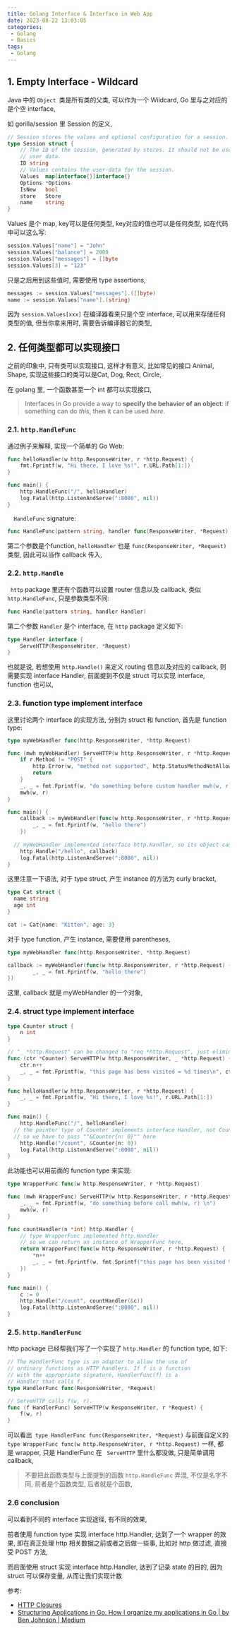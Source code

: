 ```yaml
---
title: Golang Interface & Interface in Web App
date: 2023-08-22 13:03:05
categories:
 - Golang
 - Basics
tags:
 - Golang
---
```


## 1. Empty Interface - Wildcard

Java 中的 `Object `类是所有类的父类, 可以作为一个 Wildcard, Go 里与之对应的是个空 interface, 

如 gorilla/session 里 Session 的定义, 

```go
// Session stores the values and optional configuration for a session.
type Session struct {
	// The ID of the session, generated by stores. It should not be used for
	// user data.
	ID string
	// Values contains the user-data for the session.
	Values  map[interface{}]interface{}
	Options *Options
	IsNew   bool
	store   Store
	name    string
}
```

Values 是个 map, key可以是任何类型, key对应的值也可以是任何类型, 如在代码中可以这么写:

```go
session.Values["name"] = "John"
session.Values["balance"] = 2000
session.Values["messages"] = []byte
session.Values[3] = "123"
```

只是之后用到这些值时, 需要使用 type assertions, 

```go
messages := session.Values["messages"].([]byte)
name := session.Values["name"].(string)
```

因为 ` session.Values[xxx] ` 在编译器看来只是个空 interface, 可以用来存储任何类型的值, 但当你拿来用时, 需要告诉编译器它的类型, 

## 2. 任何类型都可以实现接口

之前的印象中, 只有类可以实现接口, 这样才有意义, 比如常见的接口 Animal, Shape, 实现这些接口的类可以是Cat, Dog, Rect, Circle, 

在 golang 里, 一个函数甚至一个 int 都可以实现接口, 

>Interfaces in Go provide a way to **specify the behavior of an object**: if something can do *this*, then it can be used *here*.

### 2.1. `http.HandleFunc`

通过例子来解释, 实现一个简单的 Go Web:

```go
func helloHandler(w http.ResponseWriter, r *http.Request) {
    fmt.Fprintf(w, "Hi there, I love %s!", r.URL.Path[1:])
}

func main() {
    http.HandleFunc("/", helloHandler)
    log.Fatal(http.ListenAndServe(":8080", nil))
}
```

`  HandleFunc`  signature:

```go
func HandleFunc(pattern string, handler func(ResponseWriter, *Request))
```

第二个参数是个function, `helloHandler` 也是 `func(ResponseWriter, *Request)` 类型, 因此可以当作 callback 传入, 

### 2.2. `http.Handle` 

` http`  package 里还有个函数可以设置 router 信息以及 callback, 类似 `http.HandleFunc`, 只是参数类型不同:

```go
func Handle(pattern string, handler Handler)
```

第二个参数 `Handler` 是个 interface, 在 `http` package 定义如下:

```go
type Handler interface {
	ServeHTTP(ResponseWriter, *Request)
}
```

也就是说, 若想使用 `http.Handle()` 来定义 routing 信息以及对应的 callback, 则需要实现 interface Handler, 前面提到不仅是 struct 可以实现 interface, function 也可以, 

### 2.3. function type implement interface

这里讨论两个 interface 的实现方法, 分别为 struct 和 function, 首先是 function type:

```go
type myWebHandler func(http.ResponseWriter, *http.Request)

func (mwh myWebHandler) ServeHTTP(w http.ResponseWriter, r *http.Request) {
	if r.Method != "POST" {
		http.Error(w, "method not supported", http.StatusMethodNotAllowed)
		return
	}
	_, _ = fmt.Fprintf(w, "do something before custom handler mwh(w, r)")
	mwh(w, r)
}

func main() {
	callback := myWebHandler(func(w http.ResponseWriter, r *http.Request) {
		_, _ = fmt.Fprintf(w, "hello there")
	})
	
  // myWebHandler implemented interface http.Handler, so its object can passed here
	http.Handle("/hello", callback)
	log.Fatal(http.ListenAndServe(":8080", nil))
}
```

这里注意一下语法, 对于 type struct, 产生 instance 的方法为 curly bracket, 

```go
type Cat struct {
  name string
  age int
}

cat := Cat{name: "Kitten", age: 3}
```

对于 type function, 产生 instance, 需要使用 parentheses, 

```go
type myWebHandler func(http.ResponseWriter, *http.Request)

callback := myWebHandler(func(w http.ResponseWriter, r *http.Request) {
		_, _ = fmt.Fprintf(w, "hello there")
})
```

这里, callback 就是 myWebHandler 的一个对象, 

### 2.4. struct type implement interface

```go
type Counter struct {
	n int
}

// "_ *http.Request" can be changed to "req *http.Request", just eliminate warning
func (ctr *Counter) ServeHTTP(w http.ResponseWriter, _ *http.Request) {
	ctr.n++
	_, _ = fmt.Fprintf(w, "this page has benn visited = %d times\n", ctr.n)
}

func helloHandler(w http.ResponseWriter, r *http.Request) {
	_, _ = fmt.Fprintf(w, "Hi there, I love %s!", r.URL.Path[1:])
}

func main() {
	http.HandleFunc("/", helloHandler)
  // the pointer type of Counter implements interface Handler, not Counter, 
  // so we have to pass ""&Counter{n: 0}"" here
	http.Handle("/count", &Counter{n: 0})
	log.Fatal(http.ListenAndServe(":8080", nil))
}
```

此功能也可以用前面的 function type 来实现:

```go
type WrapperFunc func(w http.ResponseWriter, r *http.Request)

func (mwh WrapperFunc) ServeHTTP(w http.ResponseWriter, r *http.Request) {
	_, _ = fmt.Fprintf(w, "do something before call mwh(w, r) \n")
	mwh(w, r)
}

func countHandler(n *int) http.Handler {
	// type WrapperFunc implemented http.Handler
	// so we can return an instance of WrapperFunc here,
	return WrapperFunc(func(w http.ResponseWriter, r *http.Request) {
		*n++
		_, _ = fmt.Fprintf(w, fmt.Sprintf("this page has been visited %d times\n", *n))
	})
}

func main() {
	c := 0
	http.Handle("/count", countHandler(&c))
	log.Fatal(http.ListenAndServe(":8080", nil))
}
```

### 2.5. `http.HandlerFunc` 

http package 已经帮我们写了一个实现了 `http.Handler` 的 function type, 如下:

```go
// The HandlerFunc type is an adapter to allow the use of
// ordinary functions as HTTP handlers. If f is a function
// with the appropriate signature, HandlerFunc(f) is a
// Handler that calls f.
type HandlerFunc func(ResponseWriter, *Request)

// ServeHTTP calls f(w, r).
func (f HandlerFunc) ServeHTTP(w ResponseWriter, r *Request) {
	f(w, r)
}
```

可以看出` type HandlerFunc func(ResponseWriter, *Request)` 与前面自定义的 `type WrapperFunc func(w http.ResponseWriter, r *http.Request)` 一样, 都是 wrapper, 只是  HandlerFunc 在 ` ServeHTTP` 里什么都没做, 只是简单调用callback, 

> 不要把此函数类型与上面提到的函数 `http.HandleFunc`  弄混, 不仅是名字不同, 前者是个函数类型, 后者就是个函数, 

### 2.6 conclusion

可以看到不同的 interface 实现途径, 有不同的效果, 

前者使用 function type 实现 interface http.Handler, 达到了一个 wrapper 的效果, 即在真正处理 http 相关数据之前或者之后做一些事, 比如对 http 做过滤, 直接受 POST 方法, 

而后面使用 struct 实现  interface http.Handler, 达到了记录 state 的目的, 因为 struct 可以保存变量, 从而让我们实现计数

参考:

- [HTTP Closures](https://gist.github.com/tsenart/5fc18c659814c078378d)
- [Structuring Applications in Go. How I organize my applications in Go | by Ben Johnson | Medium](https://medium.com/@benbjohnson/structuring-applications-in-go-3b04be4ff091)
